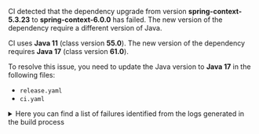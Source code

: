 CI detected that the dependency upgrade from version **spring-context-5.3.23** to **spring-context-6.0.0** has failed. 
The new version of the dependency require a different version of Java. 

CI uses **Java 11** (class version **55.0**). The new version of the dependency requires **Java 17** (class version **61.0**). 

To resolve this issue, you need to update the Java version to **Java 17** in the following files: 
- `release.yaml`
- `ci.yaml`

<details>
<summary>Here you can find a list of failures identified from the logs generated in the build process</summary>

*    > [ERROR] /micronaut-openapi-codegen/gen/main/java/testmodel/spring/Model.java:[19,45] cannot access org.springframework.format.annotation.DateTimeFormat<br>[ERROR]   bad class file: /root/.m2/repository/org/springframework/spring-context/6.0.0/spring-context-6.0.0.jar(/org/springframework/format/annotation/DateTimeFormat.class)<br>[ERROR]     class file has wrong version 61.0, should be 55.0<br>[ERROR]     Please remove or make sure it appears in the correct subdirectory of the classpath. 

*    > [ERROR] /micronaut-openapi-codegen/gen/main/java/testmodel/spring/Model.java:[58,4] cannot find symbol<br>[ERROR]   symbol:   class DateTimeFormat<br>[ERROR]   location: class testmodel.spring.Model 

*    > [ERROR] /micronaut-openapi-codegen/gen/main/java/testmodel/spring/Model.java:[70,4] cannot find symbol<br>[ERROR]   symbol:   class DateTimeFormat<br>[ERROR]   location: class testmodel.spring.Model 

*    > [ERROR] /micronaut-openapi-codegen/gen/main/java/testmodel/spring/Model.java:[70,39] package DateTimeFormat does not exist 

*    > [ERROR] /micronaut-openapi-codegen/gen/main/java/testmodel/spring/Model.java:[66,39] package DateTimeFormat does not exist 

*    > [ERROR] /micronaut-openapi-codegen/gen/main/java/testmodel/spring/Model.java:[62,4] cannot find symbol<br>[ERROR]   symbol:   class DateTimeFormat<br>[ERROR]   location: class testmodel.spring.Model 

*    > [ERROR] /micronaut-openapi-codegen/gen/main/java/testmodel/spring/Model.java:[62,39] package DateTimeFormat does not exist 

*    > [ERROR] /micronaut-openapi-codegen/gen/main/java/testmodel/spring/Model.java:[77,38] cannot access org.springframework.core.io.Resource<br>[ERROR]   bad class file: /root/.m2/repository/org/springframework/spring-core/6.0.0/spring-core-6.0.0.jar(/org/springframework/core/io/Resource.class)<br>[ERROR]     class file has wrong version 61.0, should be 55.0<br>[ERROR]     Please remove or make sure it appears in the correct subdirectory of the classpath. 

*    > [ERROR] /micronaut-openapi-codegen/gen/main/java/testmodel/spring/Model.java:[58,39] package DateTimeFormat does not exist 

*    > [ERROR] /micronaut-openapi-codegen/gen/main/java/testmodel/spring/Model.java:[66,4] cannot find symbol<br>[ERROR]   symbol:   class DateTimeFormat<br>[ERROR]   location: class testmodel.spring.Model 

</details>
